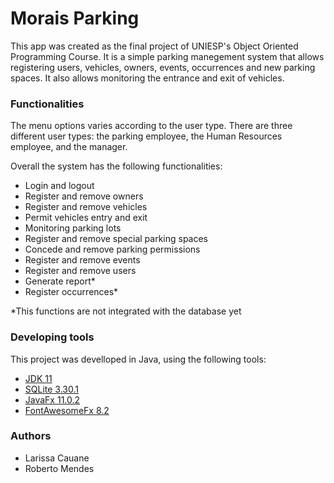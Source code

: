 # Morais Parking
This app was created as the final project of UNIESP's Object Oriented Programming Course. It is a simple parking manegement system that allows registering users, vehicles, owners, events, occurrences and new parking spaces. It also allows monitoring the entrance and exit of vehicles. 

### Functionalities
The menu options varies according to the user type. There are three different user types: the parking employee, the Human Resources employee, and the manager.

Overall the system has the following functionalities:
- Login and logout
- Register and remove owners
- Register and remove vehicles
- Permit vehicles entry and exit
- Monitoring parking lots
- Register and remove special parking spaces
- Concede and remove parking permissions
- Register and remove events
- Register and remove users
- Generate report*
- Register occurrences*

*This functions are not integrated with the database yet

### Developing tools
This project was develloped in Java, using the following tools:
- [JDK 11](https://www.oracle.com/java/technologies/javase-jdk11-downloads.html)
- [SQLite 3.30.1](https://bitbucket.org/xerial/sqlite-jdbc/downloads/)
- [JavaFx 11.0.2](https://gluonhq.com/products/javafx/)
- [FontAwesomeFx 8.2](https://bitbucket.org/Jerady/fontawesomefx/downloads/)

### Authors
- Larissa Cauane
- Roberto Mendes

